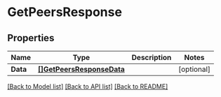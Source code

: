 # GetPeersResponse

## Properties

Name | Type | Description | Notes
------------ | ------------- | ------------- | -------------
**Data** | [**[]GetPeersResponseData**](GetPeersResponse_data.md) |  | [optional] 

[[Back to Model list]](../README.md#documentation-for-models) [[Back to API list]](../README.md#documentation-for-api-endpoints) [[Back to README]](../README.md)


